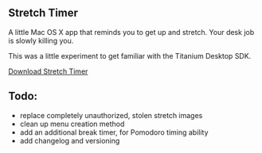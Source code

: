 Stretch Timer
---
A little Mac OS X app that reminds you to get up and stretch. Your desk job is slowly killing you. 

This was a little experiment to get familiar with the Titanium Desktop SDK.

[Download Stretch Timer](https://github.com/cacheflowe/StretchTimer/blob/master/deploy/StretchTimer.zip?raw=true)

Todo:
---
* replace completely unauthorized, stolen stretch images
* clean up menu creation method
* add an additional break timer, for Pomodoro timing ability
* add changelog and versioning